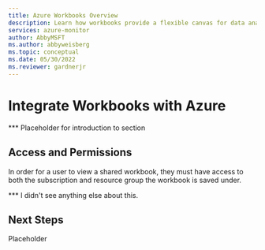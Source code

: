 ```yaml
---
title: Azure Workbooks Overview
description: Learn how workbooks provide a flexible canvas for data analysis and the creation of rich visual reports within the Azure portal.
services: azure-monitor
author: AbbyMSFT
ms.author: abbyweisberg
ms.topic: conceptual
ms.date: 05/30/2022
ms.reviewer: gardnerjr 
---
```


# Integrate Workbooks with Azure   

*** Placeholder for introduction to section

## Access and Permissions
In order for a user to view a shared workbook, they must have access to both the subscription and resource group the workbook is saved under.

*** I didn't see anything else about this.


## Next Steps
Placeholder
